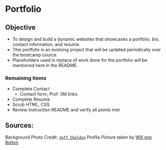 # Portfolio

## Objective

* To design and build a dynamic websites that showcases a portfolio, bio, contact information, and resume.
* This portfolio is an evolving project that will be updated periodically over the bootcamp cource.
* Placeholders used in replace of work done for the portfolio will be mentioned here in the README. 

### Remaining Items
* Complete Contact
    - Contact form, Prof. SM links
* Complete Resume
* Scrub HTML, CSS
* Review Instruction README and verify all points met



## Sources:
Background Photo Credit: [`Jeff Sheldon`](https://unsplash.com/@ugmonk)
Profile Picture taken by [Will von Bolton](https://www.willvonbolton.com/)

